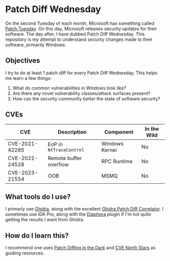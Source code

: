 # Patch Diff Wednesday
On the second Tuesday of each month, Microsoft has something called [Patch Tuesday](https://en.wikipedia.org/wiki/Patch_Tuesday). On this day, Microsoft releases security updates for their software. The day after, I have dubbed Patch Diff Wednesday. This repository is my attempt to understand security changes made to their software, primarily Windows. 

## Objectives
I try to do at least 1 patch diff for every Patch Diff Wednesday. This helps me learn a few things:
1. What do common vulnerabilities in Windows look like?
2. Are there any novel vulnerability classes/attack surfaces present?
3. How can the security community better the state of software security?

## CVEs

| CVE    | Description | Component | In the Wild |
| -------- | ------- | -------- | ------- |
| CVE-2021-42285  | EoP in `NtTraceControl`    | Windows Kernel  | No   |
| CVE-2022-24528  | Remote buffer overflow     | RPC Runtime | No     |
| CVE-2023-21554    | OOB    | MSMQ    | No    |


## What tools do I use?
I primarly use [Ghidra](https://github.com/NationalSecurityAgency/ghidra), along with the excellent [Ghidra Patch Diff Correlator](https://github.com/clearbluejar/ghidra-patchdiff-correlator). I sometimes use IDA Pro, along with the [Diaphora](https://github.com/joxeankoret/diaphora) plugin if I'm not quite getting the results I want from Ghidra.

## How do I learn this?
I recommend one uses [Patch Diffing in the Dark](https://github.com/VulnerabilityResearchCentre/patch-diffing-in-the-dark)  and [CVE North Stars](https://cve-north-stars.github.io) as guiding resources.
